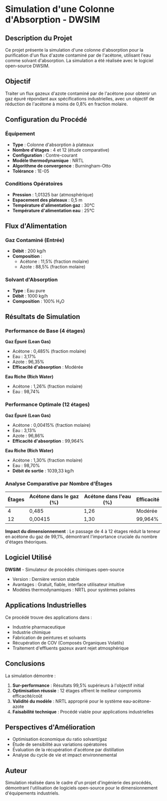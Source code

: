 # Simulation d'une Colonne d'Absorption - DWSIM

## Description du Projet

Ce projet présente la simulation d'une colonne d'absorption pour la purification d'un flux d'azote contaminé par de l'acétone, utilisant l'eau comme solvant d'absorption. La simulation a été réalisée avec le logiciel open-source DWSIM.

## Objectif

Traiter un flux gazeux d'azote contaminé par de l'acétone pour obtenir un gaz épuré répondant aux spécifications industrielles, avec un objectif de réduction de l'acétone à moins de 0,8% en fraction molaire.

## Configuration du Procédé

### Équipement
- **Type** : Colonne d'absorption à plateaux
- **Nombre d'étages** : 4 et 12 (étude comparative)
- **Configuration** : Contre-courant
- **Modèle thermodynamique** : NRTL
- **Algorithme de convergence** : Burningham-Otto
- **Tolérance** : 1E-05

### Conditions Opératoires
- **Pression** : 1,01325 bar (atmosphérique)
- **Espacement des plateaux** : 0,5 m
- **Température d'alimentation gaz** : 30°C
- **Température d'alimentation eau** : 25°C

## Flux d'Alimentation

### Gaz Contaminé (Entrée)
- **Débit** : 200 kg/h
- **Composition** :
  - Acétone : 11,5% (fraction molaire)
  - Azote : 88,5% (fraction molaire)

### Solvant d'Absorption
- **Type** : Eau pure
- **Débit** : 1000 kg/h
- **Composition** : 100% H₂O

## Résultats de Simulation

### Performance de Base (4 étages)

**Gaz Épuré (Lean Gas)**
- Acétone : 0,485% (fraction molaire)
- Eau : 3,17%
- Azote : 96,35%
- **Efficacité d'absorption** : Modérée

**Eau Riche (Rich Water)**
- Acétone : 1,26% (fraction molaire)
- Eau : 98,74%

### Performance Optimale (12 étages)

**Gaz Épuré (Lean Gas)**
- Acétone : 0,00415% (fraction molaire)
- Eau : 3,13%
- Azote : 96,86%
- **Efficacité d'absorption** : 99,964%

**Eau Riche (Rich Water)**
- Acétone : 1,30% (fraction molaire)
- Eau : 98,70%
- **Débit de sortie** : 1039,33 kg/h

### Analyse Comparative par Nombre d'Étages

| Étages | Acétone dans le gaz (%) | Acétone dans l'eau (%) | Efficacité |
|--------|-------------------------|------------------------|------------|
| 4      | 0,485                   | 1,26                   | Modérée    |
| 12     | 0,00415                 | 1,30                   | 99,964%    |

**Impact du dimensionnement** : Le passage de 4 à 12 étages réduit la teneur en acétone du gaz de 99,1%, démontrant l'importance cruciale du nombre d'étages théoriques.

## Logiciel Utilisé

**DWSIM** - Simulateur de procédés chimiques open-source
- Version : Dernière version stable
- Avantages : Gratuit, fiable, interface utilisateur intuitive
- Modèles thermodynamiques : NRTL pour systèmes polaires

## Applications Industrielles

Ce procédé trouve des applications dans :
- Industrie pharmaceutique
- Industrie chimique
- Fabrication de peintures et solvants
- Récupération de COV (Composés Organiques Volatils)
- Traitement d'effluents gazeux avant rejet atmosphérique

## Conclusions

La simulation démontre :
1. **Sur-performance** : Résultats 99,5% supérieurs à l'objectif initial
2. **Optimisation réussie** : 12 étages offrent le meilleur compromis efficacité/coût
3. **Validité du modèle** : NRTL approprié pour le système eau-acétone-azote
4. **Faisabilité technique** : Procédé viable pour applications industrielles

## Perspectives d'Amélioration

- Optimisation économique du ratio solvant/gaz
- Étude de sensibilité aux variations opératoires
- Évaluation de la récupération d'acétone par distillation
- Analyse du cycle de vie et impact environnemental

## Auteur

Simulation réalisée dans le cadre d'un projet d'ingénierie des procédés, démontrant l'utilisation de logiciels open-source pour le dimensionnement d'équipements industriels.

